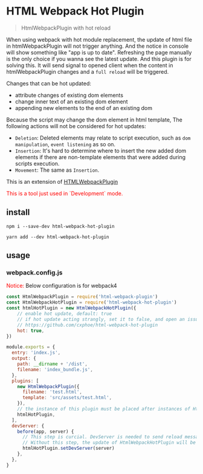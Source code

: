 # HTML Webpack Hot Plugin

> HtmlWebpackPlugin with hot reload

When using webpack with hot module replacement, the update of html file in htmlWebpackPlugin will not trigger anything. And the notice in console will show something like "app is up to date". Refreshing the page manually is the only choice if you wanna see the latest update. And this plugin is for solving this. It will send signal to opened client when the content in htmlWebpackPlugin changes and a `full reload` will be triggered.

Changes that can be hot updated:
- attribute changes of existing dom elements
- change inner text of an existing dom element
- appending new elements to the end of an existing dom

Because the script may change the dom element in html template, The following actions will not be considered for hot updates:
- `Deletion`: Deleted elements may relate to script execution, such as `dom manipulation`, `event listening` as so on.
- `Insertion`: It's hard to determine where to insert the new added dom elements if there are non-template elements that were added during scripts execution.
- `Movement`: The same as `Insertion`.

This is an extension of [HTMLWebpackPlugin](https://github.com/jantimon/html-webpack-plugin)
<p style="color:red">This is a tool just used in `Development` mode.</p>

## install

```
npm i --save-dev html-webpack-hot-plugin
```

```
yarn add --dev html-webpack-hot-plugin
```

## usage

### webpack.config.js

<span style="color:red">Notice:</span> Below configuration is for webpack4

```js
const HtmlWebpackPlugin = require('html-webpack-plugin')
const HtmlWebpackHotPlugin = require('html-webpack-hot-plugin')
const htmlHotPlugin = new HtmlWebpackHotPlugin({
    // enable hot update, default: true
    // if hot update acting strangly, set it to false, and open an issue here:
    // https://github.com/cxphoe/html-webpack-hot-plugin
    hot: true,
})

module.exports = {
  entry: 'index.js',
  output: {
    path: __dirname + '/dist',
    filename: 'index_bundle.js',
  },
  plugins: [
    new HtmlWebpackPlugin({
      filename: 'test.html',
      template: 'src/assets/test.html',
    }),
    // the instance of this plugin must be placed after instances of HtmlWebpackPlugin
    htmlHotPlugin,
  ],
  devServer: {
    before(app, server) {
      // This step is curcial. DevServer is needed to send reload message to opened page.
      // Without this step, the update of HtmlWebpackHotPlugin will be omitted and you will need to refresh the page manually.
      htmlHotPlugin.setDevServer(server)
    },
  },
}
```
